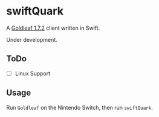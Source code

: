 # swiftQuark

A [Goldleaf 1.7.2](https://github.com/XorTroll/Goldleaf) client written in Swift.

Under development.

## ToDo

- [ ] Linux Support

## Usage

Run `Goldleaf` on the Nintendo Switch, then run `swiftQuark`.
